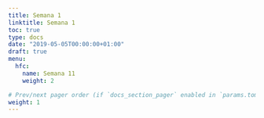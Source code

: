 ```yaml
---
title: Semana 1
linktitle: Semana 1 
toc: true
type: docs
date: "2019-05-05T00:00:00+01:00"
draft: true
menu:
  hfc:
    name: Semana 11
    weight: 2

# Prev/next pager order (if `docs_section_pager` enabled in `params.toml`)
weight: 1
---
```

